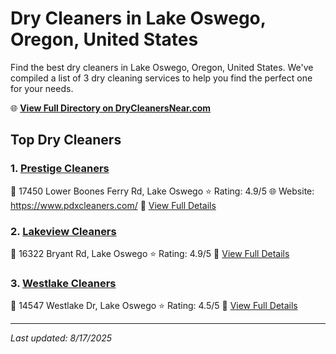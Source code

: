 # Dry Cleaners in Lake Oswego, Oregon, United States

Find the best dry cleaners in Lake Oswego, Oregon, United States. We've compiled a list of 3 dry cleaning services to help you find the perfect one for your needs.

🌐 **[View Full Directory on DryCleanersNear.com](https://drycleanersnear.com/city/US/Oregon/Lake%20Oswego)**

## Top Dry Cleaners

### 1. [Prestige Cleaners](https://drycleanersnear.com/dryCleaner/68955a8f82a21f618f14c396/prestige-cleaners)
📍 17450 Lower Boones Ferry Rd, Lake Oswego
⭐ Rating: 4.9/5
🌐 Website: https://www.pdxcleaners.com/
🔗 [View Full Details](https://drycleanersnear.com/dryCleaner/68955a8f82a21f618f14c396/prestige-cleaners)

### 2. [Lakeview Cleaners](https://drycleanersnear.com/dryCleaner/68955aab82a21f618f14c471/lakeview-cleaners)
📍 16322 Bryant Rd, Lake Oswego
⭐ Rating: 4.9/5
🔗 [View Full Details](https://drycleanersnear.com/dryCleaner/68955aab82a21f618f14c471/lakeview-cleaners)

### 3. [Westlake Cleaners](https://drycleanersnear.com/dryCleaner/68955ad782a21f618f14c5d9/westlake-cleaners)
📍 14547 Westlake Dr, Lake Oswego
⭐ Rating: 4.5/5
🔗 [View Full Details](https://drycleanersnear.com/dryCleaner/68955ad782a21f618f14c5d9/westlake-cleaners)


---

*Last updated: 8/17/2025*
